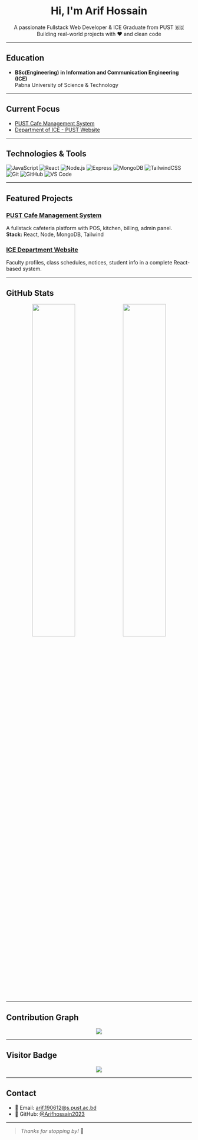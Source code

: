 <h1 align="center"> Hi, I'm Arif Hossain</h1>

<p align="center">
  A passionate Fullstack Web Developer & ICE Graduate from PUST 🇧🇩<br/>
  Building real-world projects with ❤️ and clean code
</p>

---

##  Education

- **BSc(Engineering) in Information and Communication Engineering (ICE)**  
   Pabna University of Science & Technology  


---

##  Current Focus

- [PUST Cafe Management System](https://github.com/Arifhossain2023/PUST-Cafe)  
- [Department of ICE - PUST Website](https://github.com/Arifhossain2023/Department_of_ICE_PUST)

---

##  Technologies & Tools

![JavaScript](https://img.shields.io/badge/-JavaScript-F7DF1E?logo=javascript&logoColor=black)
![React](https://img.shields.io/badge/-React-61DAFB?logo=react)
![Node.js](https://img.shields.io/badge/-Node.js-339933?logo=node.js&logoColor=white)
![Express](https://img.shields.io/badge/-Express-black?logo=express)
![MongoDB](https://img.shields.io/badge/-MongoDB-47A248?logo=mongodb)
![TailwindCSS](https://img.shields.io/badge/-TailwindCSS-38B2AC?logo=tailwind-css)
![Git](https://img.shields.io/badge/-Git-F05032?logo=git)
![GitHub](https://img.shields.io/badge/-GitHub-181717?logo=github)
![VS Code](https://img.shields.io/badge/-VS%20Code-007ACC?logo=visual-studio-code)

---

##  Featured Projects

###  [PUST Cafe Management System](https://github.com/Arifhossain2023/PUST-Cafe)
A fullstack cafeteria platform with POS, kitchen, billing, admin panel.  
**Stack:** React, Node, MongoDB, Tailwind

###  [ICE Department Website](https://github.com/Arifhossain2023/Department_of_ICE_PUST)
Faculty profiles, class schedules, notices, student info in a complete React-based system.

---

##  GitHub Stats

<p align="center">
  <img src="https://github-readme-stats.vercel.app/api?username=Arifhossain2023&show_icons=true&theme=radical" width="48%" />
  <img src="https://github-readme-stats.vercel.app/api/top-langs/?username=Arifhossain2023&layout=compact&theme=radical" width="48%" />
</p>

---

##  Contribution Graph

<p align="center">
  <img src="https://github-readme-activity-graph.vercel.app/graph?username=Arifhossain2023&theme=react-dark" />
</p>

---

##  Visitor Badge

<p align="center">
  <img src="https://komarev.com/ghpvc/?username=Arifhossain2023&label=Profile%20Views&color=0e75b6&style=flat" />
</p>

---

##  Contact

- 📧 Email: [arif.190612@s.pust.ac.bd](mailto:arif.190612@s.pust.ac.bd)
- 🐙 GitHub: [@Arifhossain2023](https://github.com/Arifhossain2023)

---

> _Thanks for stopping by!_ 🙏
